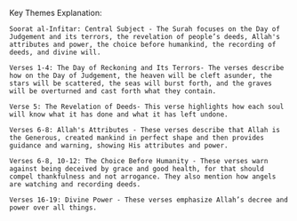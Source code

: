 Key Themes Explanation:

    Soorat al-Infitar: Central Subject - The Surah focuses on the Day of Judgement and its terrors, the revelation of people’s deeds, Allah's attributes and power, the choice before humankind, the recording of deeds, and divine will.

    Verses 1-4: The Day of Reckoning and Its Terrors- The verses describe how on the Day of Judgement, the heaven will be cleft asunder, the stars will be scattered, the seas will burst forth, and the graves will be overturned and cast forth what they contain.

    Verse 5: The Revelation of Deeds- This verse highlights how each soul will know what it has done and what it has left undone.

    Verses 6-8: Allah's Attributes - These verses describe that Allah is the Generous, created mankind in perfect shape and then provides guidance and warning, showing His attributes and power.

    Verses 6-8, 10-12: The Choice Before Humanity - These verses warn against being deceived by grace and good health, for that should compel thankfulness and not arrogance. They also mention how angels are watching and recording deeds.

    Verses 16-19: Divine Power - These verses emphasize Allah’s decree and power over all things.
